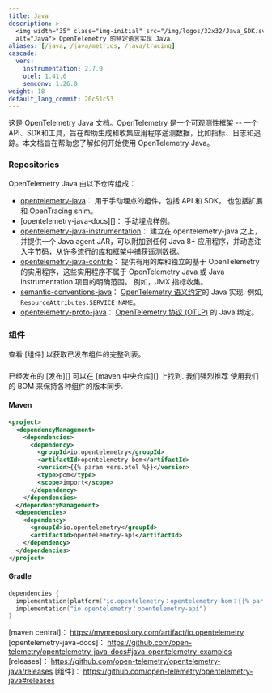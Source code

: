 ```yaml
---
title: Java
description: >-
  <img width="35" class="img-initial" src="/img/logos/32x32/Java_SDK.svg"
  alt="Java"> OpenTelemetry 的特定语言实现 Java.
aliases: [/java, /java/metrics, /java/tracing]
cascade:
  vers:
    instrumentation: 2.7.0
    otel: 1.41.0
    semconv: 1.26.0
weight: 18
default_lang_commit: 20c51c53
---
```


这是 OpenTelemetry Java 文档。OpenTelemetry 是一个可观测性框架 -- 一个API、SDK和工具，旨在帮助生成和收集应用程序遥测数据，比如指标、日志和追踪。本文档旨在帮助您了解如何开始使用 OpenTelemetry Java。

### Repositories

OpenTelemetry Java 由以下仓库组成：

- [opentelemetry-java](https://github.com/open-telemetry/opentelemetry-java)：
   用于手动埋点的组件，包括 API 和 SDK， 也包括扩展和 OpenTracing shim。
- [opentelemetry-java-docs][]： 手动埋点样例。
- [opentelemetry-java-instrumentation](https://github.com/open-telemetry/opentelemetry-java-instrumentation)：
  建立在 opentelemetry-java 之上，并提供一个 Java agent JAR，可以附加到任何 Java 8+ 应用程序，并动态注入字节码，从许多流行的库和框架中捕获遥测数据。
- [opentelemetry-java-contrib](https://github.com/open-telemetry/opentelemetry-java-contrib)：
  提供有用的库和独立的基于 OpenTelemetry 的实用程序，这些实用程序不属于 OpenTelemetry Java 或 Java Instrumentation 项目的明确范围。
  例如，JMX 指标收集。
- [semantic-conventions-java](https://github.com/open-telemetry/semantic-conventions-java)：
  [OpenTelemetry 语义约定](/docs/specs/semconv/)的 Java 实现. 例如,
  `ResourceAttributes.SERVICE_NAME`。
- [opentelemetry-proto-java](https://github.com/open-telemetry/opentelemetry-proto-java)：
  [OpenTelemetry 协议 (OTLP)](/docs/specs/otlp/) 的 Java 绑定。

### 组件

查看 [组件] 以获取已发布组件的完整列表。

### 

已经发布的 [发布][] 可以在 [maven 中央仓库][] 上找到. 我们强烈推荐
使用我们的 BOM 来保持各种组件的版本同步.

#### Maven

```xml
<project>
  <dependencyManagement>
    <dependencies>
      <dependency>
        <groupId>io.opentelemetry</groupId>
        <artifactId>opentelemetry-bom</artifactId>
        <version>{{% param vers.otel %}}</version>
        <type>pom</type>
        <scope>import</scope>
      </dependency>
    </dependencies>
  </dependencyManagement>
  <dependencies>
    <dependency>
      <groupId>io.opentelemetry</groupId>
      <artifactId>opentelemetry-api</artifactId>
    </dependency>
  </dependencies>
</project>
```

#### Gradle

```kotlin
dependencies {
  implementation(platform("io.opentelemetry：opentelemetry-bom：{{% param vers.otel %}}"))
  implementation("io.opentelemetry：opentelemetry-api")
}
```

[maven central]： https://mvnrepository.com/artifact/io.opentelemetry
[opentelemetry-java-docs]：
  https://github.com/open-telemetry/opentelemetry-java-docs#java-opentelemetry-examples
[releases]： https://github.com/open-telemetry/opentelemetry-java/releases
[组件]： https://github.com/open-telemetry/opentelemetry-java#releases
